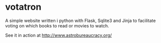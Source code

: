 # votatron

A simple website written i python with Flask, Sqlite3 and Jinja to facilitate voting on which books to read or movies to watch.

See it in action at http://www.astrobureaucracy.org/
